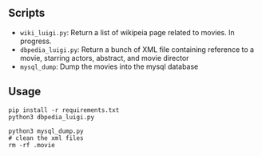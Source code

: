 ## Scripts
* ```wiki_luigi.py```: Return a list of wikipeia page related to movies. In progress.
* ```dbpedia_luigi.py```: Return a bunch of XML file containing reference to a movie, starring actors, abstract, and movie director
* ```mysql_dump```: Dump the movies into the mysql database

## Usage
```
pip install -r requirements.txt
python3 dbpedia_luigi.py

python3 mysql_dump.py
# clean the xml files
rm -rf .movie
```
